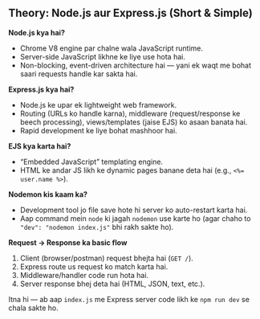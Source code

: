 ## Theory: Node.js aur Express.js (Short & Simple)

**Node.js kya hai?**
- Chrome V8 engine par chalne wala JavaScript runtime.
- Server-side JavaScript likhne ke liye use hota hai.
- Non-blocking, event-driven architecture hai — yani ek waqt me bohat saari requests handle kar sakta hai.

**Express.js kya hai?**
- Node.js ke upar ek lightweight web framework.
- Routing (URLs ko handle karna), middleware (request/response ke beech processing), views/templates (jaise EJS) ko asaan banata hai.
- Rapid development ke liye bohat mashhoor hai.

**EJS kya karta hai?**
- “Embedded JavaScript” templating engine.
- HTML ke andar JS likh ke dynamic pages banane deta hai (e.g., `<%= user.name %>`).

**Nodemon kis kaam ka?**
- Development tool jo file save hote hi server ko auto-restart karta hai.
- Aap command mein `node` ki jagah `nodemon` use karte ho (agar chaho to `"dev": "nodemon index.js"` bhi rakh sakte ho).

**Request → Response ka basic flow**
1. Client (browser/postman) request bhejta hai (`GET /`).
2. Express route us request ko match karta hai.
3. Middleware/handler code run hota hai.
4. Server response bhej deta hai (HTML, JSON, text, etc.).

Itna hi — ab aap `index.js` me Express server code likh ke `npm run dev` se chala sakte ho.
